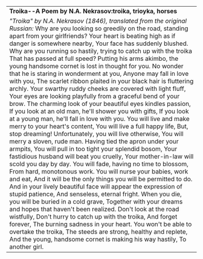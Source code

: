 |   |
|---|
|**Troika--A Poem by N.A. Nekrasov:troika, trioyka, horses**|
|_"Troika" by N.A. Nekrasov (1846), translated from the original Russian:_ Why are you looking so greedily on the road, standing apart from your girlfriends? Your heart is beating high as if danger is somewhere nearby, Your face has suddenly blushed. Why are you running so hastily, trying to catch up with the troika That has passed at full speed? Putting his arms akimbo, the young handsome cornet is lost in thought for you. No wonder that he is staring in wonderment at you, Anyone may fall in love with you, The scarlet ribbon plaited in your black hair is fluttering archly. Your swarthy ruddy cheeks are covered with light fluff, Your eyes are looking playfully from a graceful bend of your brow. The charming look of your beautiful eyes kindles passion, If you look at an old man, he'll shower you with gifts, If you look at a young man, he'll fall in love with you. You will live and make merry to your heart's content, You will live a full happy life, But, stop dreaming! Unfortunately, you will live otherwise, You will merry a sloven, rude man. Having tied the apron under your armpits, You will pull in too tight your splendid bosom, Your fastidious husband will beat you cruelly, Your mother-in-law will scold you day by day. You will fade, having no time to blossom, From hard, monotonous work. You will nurse your babies, work and eat, And it will be the only things you will be permitted to do. And in your lively beautiful face will appear the expression of stupid patience, And senseless, eternal fright. When you die, you will be buried in a cold grave, Together with your dreams and hopes that haven't been realized. Don't look at the road wistfully, Don't hurry to catch up with the troika, And forget forever, The burning sadness in your heart. You won't be able to overtake the troika, The steeds are strong, healthy and replete, And the young, handsome cornet is making his way hastily, To another girl.|